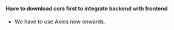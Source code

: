 #### Have to download cors first to integrate backend with frontend
- We have to use Axios now onwards.